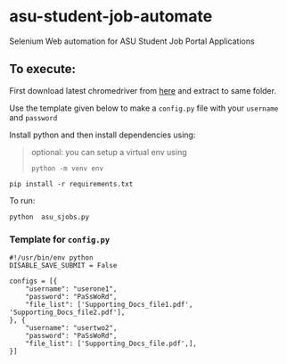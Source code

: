 # asu-student-job-automate
Selenium Web automation for ASU Student Job Portal Applications

## To execute:

First download latest chromedriver from [here](https://chromedriver.chromium.org/downloads) and extract to same folder.

Use the template given below to make a `config.py` file with your `username` and `password`

Install python and then install dependencies using:
> optional: you can setup a virtual env using
> ```
> python -m venv env
> ```
>

```
pip install -r requirements.txt
```

To run:

```
python  asu_sjobs.py
```


### Template for `config.py`

```
#!/usr/bin/env python
DISABLE_SAVE_SUBMIT = False

configs = [{
    "username": "userone1",
    "password": "PaSsWoRd",
    "file_list": ['Supporting_Docs_file1.pdf', 'Supporting_Docs_file2.pdf'],
}, {
    "username": "usertwo2",
    "password": "PaSsWoRd",
    "file_list": ['Supporting_Docs_file.pdf',],
}]
```
